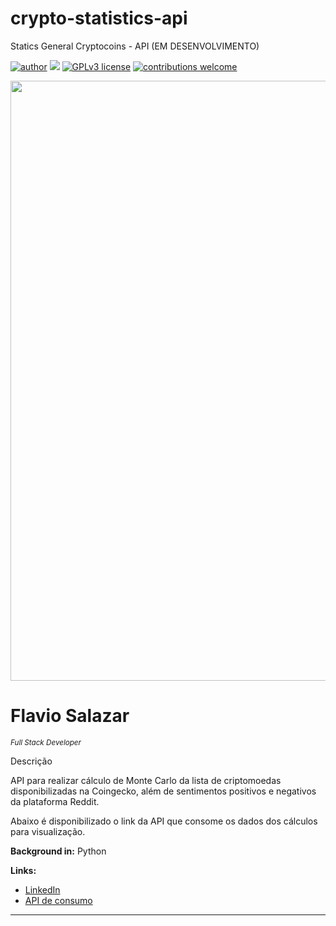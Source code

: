 # crypto-statistics-api
Statics General Cryptocoins - API (EM DESENVOLVIMENTO)

[![author](https://img.shields.io/badge/author-FlavioSalazar-red.svg)](https://www.linkedin.com/in/flavio-r-salazar) [![](https://img.shields.io/badge/python-blue.svg)](https://www.python.org/downloads/release/python-370/) [![GPLv3 license](https://img.shields.io/badge/License-GPLv3-blue.svg)](http://perso.crans.org/besson/LICENSE.html) [![contributions welcome](https://img.shields.io/badge/contributions-welcome-brightgreen.svg?style=flat)](https://github.com/salazarf92/crypto-master-api/issues)

<p align="center">
  <img src="crypto1.jpg" width="960px" heigth="240px" >
</p>

# Flavio Salazar
<sub>*Full Stack Developer*</sub>

Descrição

 API para realizar cálculo de Monte Carlo da lista de criptomoedas disponibilizadas na Coingecko, além de sentimentos positivos e negativos da plataforma Reddit.
 
 Abaixo é disponibilizado o link da API que consome os dados dos cálculos para visualização.

**Background in:** Python

**Links:**
* [LinkedIn](https://www.linkedin.com/in/flavio-r-salazar)
* [API de consumo](https://github.com/SalazarF92/crypto-master-api)



---




